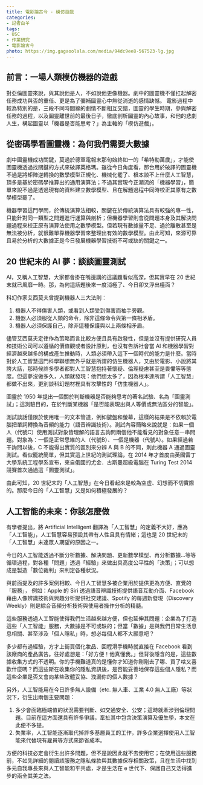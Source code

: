 ```yaml
---
title: 電影論古今 - 模仿遊戲
categories:
- 記者白羊
tags: 
- USC
- 作業研究
- 電影論古今
photo: https://img.gagaoolala.com/media/94dc9ee8-567523-lg.jpg
---
```


## 前言：一場人類模仿機器的遊戲

對亞倫圖靈來說，與其說他是人，不如說他更像機器。劇中的圖靈機不僅扛起解密任務成功與否的重任、更是為了彌補圖靈心中無從消逝的感情缺憾。
電影過程中較為特別的是，三段不同時間線的劇情不斷相互交錯，圖靈的學生時期，參與解密任務的過程，以及圖靈離世前的最後日子，徹底剖析圖靈的內心故事，和他的悲劇人生，構起圖靈以「機器是否能思考？」為主軸的「模仿遊戲」。

## 從密碼學看圖靈機：為何我們需要大數據

劇中圖靈機成功關鍵，莫過於德軍電報末那句始終如一的「希特勒萬歲」，才能使圖靈機透過找關鍵的方式來破譯英格瑪。雖從今日角度看，那台用於破譯的圖靈機不過是將矩陣逆轉換的數學模型正規化、機械化罷了、根本談不上什麼人工智慧，頂多是基於密碼學推算出的通用演算法；不過其實現今正潮流的「機器學習」，簡單來說不過是透過現有的資料建立數學模型、且在解題過程中同時校正其原有之數學模型罷了。

機器學習這門學問，於傳統演算法相較，關鍵在於傳統演算法具有較強的專一性，只能針對同一類型之問題進行運算與剖析；但機器學習則會從問題本身及其解決問題過程來校正原有演算法使用之數學模型。但若現有數據量不足、過於離散甚至是無法被分析，就很難單靠機器學習來整理出有效的數學模型。由此可知，來源可靠且易於分析的大數據正是今日發展機器學習技術不可或缺的關鍵之一。

## 20 世紀末的 AI 夢：談談圖靈測試

AI，又稱人工智慧，大家都會掛在嘴邊講的這議題看似高深，但其實早在 20 世紀末就已風靡一時。那，為何這話題後來一度消極了、今日卻又浮出檯面？

科幻作家艾西莫夫曾提到機器人三大法則：

1. 機器人不得傷害人類，或看到人類受到傷害而袖手旁觀。
2. 機器人必須服從人類的命令，除非這條命令與第一條相矛盾。
3. 機器人必須保護自己，除非這種保護與以上兩條相矛盾。

儘管艾西莫夫定律作為策略而言比較方便且具有啟發性，但是並沒有提供研究人員和技術公司可以遵循的價值觀或者設計原則，也沒有告訴社會當 AI 和機器學習對經濟越來越多的構成產生推動時，人類必須帶入這下一個時代的能力是什麼。當時對於人工智慧這門科學聯想無外乎就是所謂的仿生機器人，又由於電影、小說將其誇大話，那時候許多學者都對人工智慧抱持著懷疑、倫理疑慮甚至是畏懼等等態度。但這夢沒做多久，人類就發現：他們想太多了，因為根本連所謂「人工智慧」都做不出來，更別談科幻題材裡具有攻擊性的「仿生機器人」。

圖靈於 1950 年提出一個關於判斷機器是否能夠思考的著名試驗、名為「圖靈測試」；這測驗目的，在於判斷某機器「是否能表現出與人等價或無法區分的智能」。

測試談話僅限於使用唯一的文本管道，例如鍵盤和螢幕，這樣的結果是不依賴於電腦把單詞轉換為音頻的能力（語音辨識技術）。測試內容簡略來說就是：如果一個人（代號C）使用測試對象皆理解的語言去詢問兩個他不能看見的對象任意一串問題。對象為：一個是正常思維的人（代號B）、一個是機器（代號A）。如果經過若干詢問以後，C 不能得出實質的區別來分辨 A 與 B 的不同，則此機器 A 通過圖靈測試。看似籠統簡單，但其實這上世紀的測試理論，在 2014 年才首度由英國雷丁大學系統工程學系宣布，來自俄國的尤金．古斯曼超級電腦在 Turing Test 2014 競賽首次通過這「圖靈測試」。

由此可知，20 世紀末的「人工智慧」在今日看起來是較為空虛、幻想而不切實際的。那麼今日的「人工智慧」又是如何積極發展的？

## 人工智能的未來：你該怎麼做

有學者提出，將 Artificial Intelligent 翻譯為「人工智慧」的定義不大好，應為「人工智能」，人工智慧容易預設其帶有人性且具有情緒；這也是 20 世紀末的「人工智慧」未達眾人期望的原因之一。

今日的人工智能透過不斷分析數據、解決問題、更新數學模型、再分析數據...等等循環過程，對各種「問題」透過「經驗」來做出具高度公平性的「決策」；可以想成是製造「數位裁判」來判定各種狀況。

與前面提及的許多案例相較、今日人工智慧多被企業用於提供更為方便、直覺的「服務」，
例如：Apple 的 Siri 透過語音辨識技術提供語音互動介面、Facebook 藉由人像辨識技術與興趣分析提供社交建議、Spotify 的每週新發現（Discovery Weekly）則是綜合音頻分析技術與使用者操作分析的精髓。

這些服務透過人工智能使得我們生活越來越方便，但也延伸其問題：企業為了打造這些「人工智能」服務，大數據是不可或缺的；但當「數據」是與我們日常生活息息相關、甚至涉及「個人隱私」時，想必每個人都不大願意吧？

多少都有過經驗，方才上街買個化妝品、回程滑手機時就直接在 Facebook 看到該廠商的產品廣告。往好處想是：「好方便！他真懂我。」但背後隱含的是，這些數據收集方式的不透明。你的手機難道真的是懂你才知道你剛剛去了哪、買了啥又喜歡什麼嗎？而這些斯在收集你的隱私資訊後，是否能妥善地保存這些個人隱私？而這些企業是否又會向某些政體妥協、洩漏你的個人數據？

另外，人工智能用在今日許多無人設備（etc. 無人車、工業 4.0 無人工廠）等狀況下，衍生出兩個主要問題：

1. 多少會面臨極端值的狀況需要判斷、如交通安全、公安；這時就牽涉到倫理問題。目前在這方面還具有許多爭議，牽扯其中包含決策演算及優生學，本文在此便不多提。
2. 失業率，人工智能逐漸取代掉許多基層員工的工作，許多企業選擇使用人工智能來代替現有雇員等方式來節省成本。

方便的科技必定會衍生出許多問題，但不是說因此就不去使用它；在使用這些服務前，不如先詳細的閱讀該服務之隱私條款與其數據保存相關政策，且在生活中找到多元自我專長來與人工智能和平共處，才是生活在 e 世代下、保護自己又活得進步的兩全其美之法。